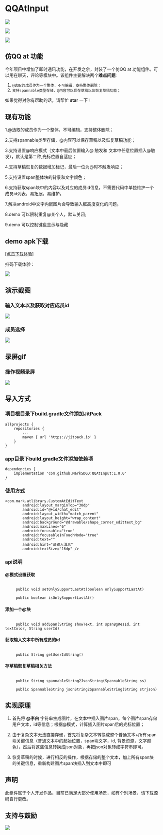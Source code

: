 # QQAtInput

[![](https://jitpack.io/v/MarkSDGD/QQAtInput.svg)](https://jitpack.io/#MarkSDGD/QQAtInput)

[![](https://jitpack.io/v/CymChad/BaseRecyclerViewAdapterHelper.svg)](https://jitpack.io/#CymChad/BaseRecyclerViewAdapterHelper)

[![](https://jitpack.io/v/MarkSDGD/QQAtInput.svg)](https://jitpack.io/#MarkSDGD/QQAtInput)

## 仿QQ at 功能

今年项目中增加了即时通讯功能，在开发之余，封装了一个仿QQ at 功能组件。可以用在聊天，评论等模块中。该组件主要解决两个**难点问题**:
1. `@选取的成员作为一个整体，不可编辑，支持整体删除；`
2. `支持spannable类型存储，@内容可以保存草稿以及恢复草稿功能；`

如果觉得对你有帮助的话，请帮忙 **star** 一下！

## 现有功能

1.@选取的成员作为一个整体，不可编辑，支持整体删除；

2.支持spannable类型存储，@内容可以保存草稿以及恢复草稿功能；

3.支持设置@响应模式（文本中最后位置输入@ 触发和 文本中任意位置插入@触发），默认是第二种,光标位置自适应；

4.支持草稿恢复的数据增加标记，最后一位为@时不触发响应；

5.支持设置span整体块的背景和文字颜色；

6.支持获取span块中的内容以及对应的成员id信息，不需要代码中单独维护一个成员id列表，易拓展，易维护。

7.解决android中文字内嵌图片会导致输入框高度变化的问题。

8.demo 可以限制重复@某个人，默认关闭;

9.demo 可以控制键盘显示与隐藏

## demo apk下载

[[点击下载体验](https://raw.githubusercontent.com/MarkSDGD/repositoryResources/main/QQAtInput/QQAtInput.apk)]

扫码下载体验：

![](https://raw.githubusercontent.com/MarkSDGD/repositoryResources/main/QQAtInput/download_qrcode.png)


## 演示截图

### 输入文本以及获取对应成员id
![](https://raw.githubusercontent.com/MarkSDGD/repositoryResources/main/QQAtInput/inputAndMemberId.png)

### 成员选择
![](https://raw.githubusercontent.com/MarkSDGD/repositoryResources/main/QQAtInput/memberSelect.png)


## 录屏gif

### 操作视频录屏
![](https://raw.githubusercontent.com/MarkSDGD/repositoryResources/main/QQAtInput/QQAtInputVideo.gif)


## 导入方式
### 项目根目录下build.gradle文件添加JitPack
```
allprojects {
    repositories {
        ...
        maven { url 'https://jitpack.io' }
    }
}
```

###  app目录下build.gradle文件添加依赖项
```
dependencies {
    implementation 'com.github.MarkSDGD:QQAtInput:1.0.0'
}
```

###  使用方式
```
<com.mark.atlibrary.CustomAtEditText
        android:layout_marginTop="30dp"
        android:id="@+id/chat_edit"
        android:layout_width="match_parent"
        android:layout_height="wrap_content"
        android:background="@drawable/shape_corner_edittext_bg"
        android:maxLines="6"
        android:focusable="true"
        android:focusableInTouchMode="true"
        android:text=""
        android:hint="请输入消息"
        android:textSize="16dp" />
```

###  api说明
####  @模式设置获取
```

     public void setOnlySupportLastAt(boolean onlySupportLastAt)

     public boolean isOnlySupportLastAt()

```
####  添加一个@块
```

     public void addSpan(String showText, int spanBgResId, int textColor, String userId)

```

####  获取输入文本中所有成员的id
```

     public String getUserIdString()

```

####  存草稿恢复草稿相关方法
```

     public String spannableString2JsonString(SpannableString ss)

     public SpannableString jsonString2SpannableString(String strjson)

```

## 实现原理

1. 首先将 **@李白** 字符串生成图片，在文本中插入图片span，每个图片span存储用户文本，id等信息；根据@模式，计算插入图片span后的光标位置；

2. 由于复杂文本无法直接存储，首先将复杂文本转换成整个普通文本+所有span块关键信息（普通文本中的起始位置，span块文字，id, 背景资源，文字颜色），然后将这些信息转换成json对象，再把json对象转成字符串即可。

3. 恢复草稿的时候，进行相反的操作，根据存储的整个文本，加上所有span块的关键信息，重新构建图片span块插入到文本中即可

## 声明

此组件属于个人开发作品，目前已满足大部分使用场景，如有个别场景，请下载源码自行更改。

## 支持与鼓励
![](https://raw.githubusercontent.com/MarkSDGD/repositoryResources/main/QQAtInput/donate.png)
